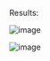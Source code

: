 
Results:

![image](https://github.com/markus-senger/ARS-ROS-Exercises/assets/77236323/0a0c4208-4fe8-49c2-899e-2100c294524c)


![image](https://github.com/markus-senger/ARS-ROS-Exercises/assets/77236323/40da3f6a-e4e5-48ad-9631-a675de2e20c4)


